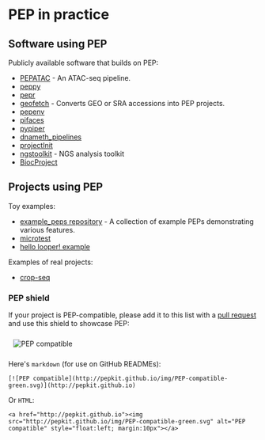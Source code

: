 # PEP in practice

## Software using PEP

Publicly available software that builds on PEP:

* [PEPATAC](http://code.databio.org/PEPATAC) - An ATAC-seq pipeline.
* [peppy](https://github.com/pepkit/peppy)
* [pepr](https://github.com/pepkit/pepr)
* [geofetch](https://github.com/pepkit/geofetch) - Converts GEO or SRA accessions into PEP projects.
* [pepenv](https://github.com/pepkit/pepenv)
* [pifaces](https://github.com/pepkit/pifaces)
* [pypiper](https://github.com/databio/pypiper)
* [dnameth_pipelines](https://github.com/databio/dnameth_pipelines)
* [projectInit](https://github.com/databio/projectInit)
* [ngstoolkit](https://github.com/afrendeiro/toolkit) - NGS analysis toolkit
* [BiocProject](https://github.com/pepkit/BiocProject)

## Projects using PEP

Toy examples:

* [example_peps repository](https://github.com/pepkit/example_peps) - A collection of example PEPs demonstrating various features.
* [microtest](https://github.com/epigen/microtest)
* [hello looper! example](https://github.com/pepkit/hello_looper)

Examples of real projects:

* [crop-seq](https://github.com/epigen/crop-seq)


### PEP shield

If your project is PEP-compatible, please add it to this list with a [pull request](https://github.com/pepkit/pepkit.github.io/blob/master/_docs/tools.md) and use this shield to showcase PEP:

<img src="http://pepkit.github.io/img/PEP-compatible-green.svg" alt="PEP compatible" style="float:left; margin:10px"><br clear="all"/>

Here's `markdown` (for use on GitHub READMEs):
```
[![PEP compatible](http://pepkit.github.io/img/PEP-compatible-green.svg)](http://pepkit.github.io)
```

Or `HTML`:
```
<a href="http://pepkit.github.io"><img src="http://pepkit.github.io/img/PEP-compatible-green.svg" alt="PEP compatible" style="float:left; margin:10px"></a>
```

